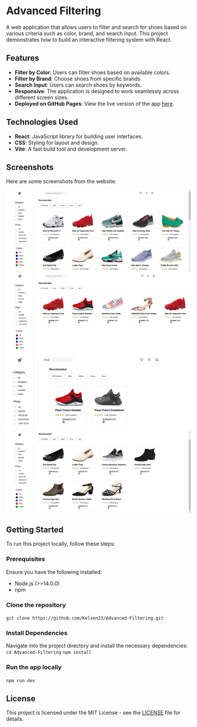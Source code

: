 # Advanced Filtering

A web application that allows users to filter and search for shoes based on various criteria such as color, brand, and search input. This project demonstrates how to build an interactive filtering system with React.

## Features
- **Filter by Color**: Users can filter shoes based on available colors.
- **Filter by Brand**: Choose shoes from specific brands.
- **Search Input**: Users can search shoes by keywords.
- **Responsive**: The application is designed to work seamlessly across different screen sizes.
- **Deployed on GitHub Pages**: View the live version of the app [here](https://Kelsen23.github.io/Advanced-Filtering).

## Technologies Used
- **React**: JavaScript library for building user interfaces.
- **CSS**: Styling for layout and design.
- **Vite**: A fast build tool and development server.

## Screenshots

Here are some screenshots from the website:

![Screenshot 1](./images/screenshot-1.PNG)
![Screenshot 2](./images/screenshot-2.PNG)
![Screenshot 3](./images/screenshot-3.PNG)
![Screenshot 4](./images/screenshot-4.PNG)

## Getting Started

To run this project locally, follow these steps:

### Prerequisites
Ensure you have the following installed:
- Node.js (>=14.0.0)
- npm

### Clone the repository
`git clone https://github.com/Kelsen23/Advanced-Filtering.git`

### Install Dependencies
Navigate into the project directory and install the necessary dependencies:
`cd Advanced-Filtering`
`npm install`

### Run the app locally
`npm run dev`

## License
This project is licensed under the MIT License - see the [LICENSE](LICENSE) file for details.
